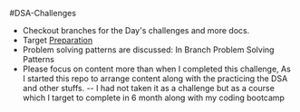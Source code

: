 #DSA-Challenges 
  - Checkout branches for the Day's challenges and more docs.
  - Target [Preparation](https://amazon.jobs/en/landing_pages/software-development-topics)
  - Problem solving patterns are discussed: In Branch Problem Solving Patterns
  - Please focus on content more than when I completed this challenge, As I started this repo to arrange content along with the practicing the DSA and other stuffs.
  -- I had not taken it as a challenge but as a course which I target to complete in 6 month along with my coding bootcamp
